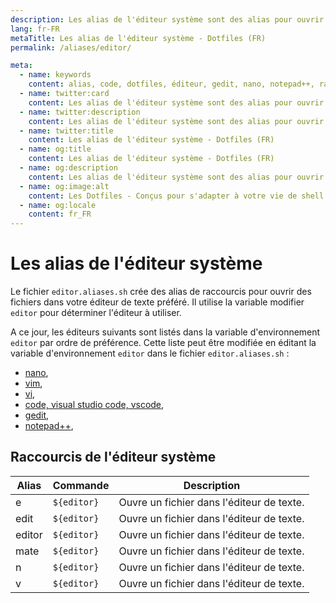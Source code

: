 ```yaml
---
description: Les alias de l'éditeur système sont des alias pour ouvrir des fichiers dans votre éditeur de texte préféré. Ils facilitent l'ouverture rapide de ces fichiers depuis la console. Ils facilitent l'ouverture rapide de ces fichiers depuis la console.
lang: fr-FR
metaTitle: Les alias de l'éditeur système - Dotfiles (FR)
permalink: /aliases/editor/

meta:
  - name: keywords
    content: alias, code, dotfiles, éditeur, gedit, nano, notepad++, raccourcis, shell, système, terminal, vi, vim, visualstudio, vscode
  - name: twitter:card
    content: Les alias de l'éditeur système sont des alias pour ouvrir des fichiers dans votre éditeur de texte préféré. Ils facilitent l'ouverture rapide de ces fichiers depuis la console.
  - name: twitter:description
    content: Les alias de l'éditeur système sont des alias pour ouvrir des fichiers dans votre éditeur de texte préféré. Ils facilitent l'ouverture rapide de ces fichiers depuis la console.
  - name: twitter:title
    content: Les alias de l'éditeur système - Dotfiles (FR)
  - name: og:title
    content: Les alias de l'éditeur système - Dotfiles (FR)
  - name: og:description
    content: Les alias de l'éditeur système sont des alias pour ouvrir des fichiers dans votre éditeur de texte préféré. Ils facilitent l'ouverture rapide de ces fichiers depuis la console.
  - name: og:image:alt
    content: Les Dotfiles - Conçus pour s'adapter à votre vie de shell
  - name: og:locale
    content: fr_FR
---
```


# Les alias de l'éditeur système

Le fichier `editor.aliases.sh` crée des alias de raccourcis pour ouvrir des
fichiers dans votre éditeur de texte préféré. Il utilise la variable modifier
`editor` pour déterminer l'éditeur à utiliser.

A ce jour, les éditeurs suivants sont listés dans la variable d'environnement
`editor` par ordre de préférence. Cette liste peut être modifiée en éditant la
variable d'environnement `editor` dans le fichier `editor.aliases.sh` :

- [nano][nn],
- [vim][vi],
- [vi][vi],
- [code, visual studio code, vscode][cod],
- [gedit][gdt],
- [notepad++][np++],

## Raccourcis de l'éditeur système

| Alias | Commande | Description |
| ----- | ----- | ----- |
| e | `${editor}` | Ouvre un fichier dans l'éditeur de texte. |
| edit | `${editor}` | Ouvre un fichier dans l'éditeur de texte. |
| editor | `${editor}` | Ouvre un fichier dans l'éditeur de texte. |
| mate | `${editor}` | Ouvre un fichier dans l'éditeur de texte. |
| n | `${editor}` | Ouvre un fichier dans l'éditeur de texte. |
| v | `${editor}` | Ouvre un fichier dans l'éditeur de texte. |

[np++]: https://notepad-plus-plus.org/
[gdt]: https://wiki.gnome.org/Apps/Gedit
[cod]: https://code.visualstudio.com/
[vi]: https://www.vim.org/
[nn]: https://www.nano-editor.org/
